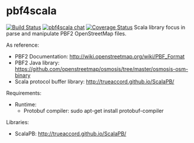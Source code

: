 # pbf4scala
[![Build Status](https://travis-ci.org/angelcervera/pbf4scala.svg)](https://travis-ci.org/angelcervera/pbf4scala)
[![pbf4scala chat](https://badges.gitter.im/angelcervera/pbf4scala.svg)](https://gitter.im/angelcervera/pbf4scala)
[![Coverage Status](https://coveralls.io/repos/github/angelcervera/pbf4scala/badge.svg?branch=master)](https://coveralls.io/github/angelcervera/pbf4scala?branch=master)
Scala library focus in parse and manipulate PBF2 OpenStreetMap files.

As reference:

  - PBF2 Documentation: http://wiki.openstreetmap.org/wiki/PBF_Format
  - PBF2 Java library: https://github.com/openstreetmap/osmosis/tree/master/osmosis-osm-binary
  - Scala protocol buffer library: http://trueaccord.github.io/ScalaPB/


Requirements:

  - Runtime:
    - Protobuf compiler: sudo apt-get install protobuf-compiler
    
    
Libraries:

  - ScalaPB: http://trueaccord.github.io/ScalaPB/